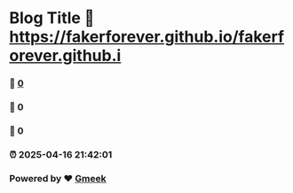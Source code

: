 # Blog Title :link: https://fakerforever.github.io/fakerforever.github.i 
### :page_facing_up: [0](https://fakerforever.github.io/fakerforever.github.i/tag.html) 
### :speech_balloon: 0 
### :hibiscus: 0 
### :alarm_clock: 2025-04-16 21:42:01 
### Powered by :heart: [Gmeek](https://github.com/Meekdai/Gmeek)
